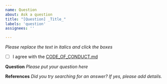 ```yaml
---
name: Question
about: Ask a question
title: "[Question] _Title_"
labels: 'question'
assignees: ''

---
```


_Please replace the text in italics and click the boxes_

- [ ] I agree with the [CODE_OF_CONDUCT.md](../../CODE_OF_CONDUCT.md)

**Question**
_Please put your question here_

**References**
_Did you try searching for an answer? If yes, please add details._
